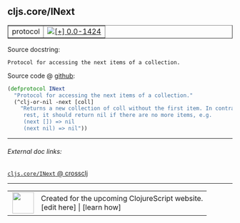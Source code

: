 ## cljs.core/INext



 <table border="1">
<tr>
<td>protocol</td>
<td><a href="https://github.com/cljsinfo/cljs-api-docs/tree/0.0-1424"><img valign="middle" alt="[+] 0.0-1424" title="Added in 0.0-1424" src="https://img.shields.io/badge/+-0.0--1424-lightgrey.svg"></a> </td>
</tr>
</table>







Source docstring:

```
Protocol for accessing the next items of a collection.
```


Source code @ [github](https://github.com/clojure/clojurescript/blob/r3291/src/main/cljs/cljs/core.cljs#L383-L389):

```clj
(defprotocol INext
  "Protocol for accessing the next items of a collection."
  (^clj-or-nil -next [coll]
    "Returns a new collection of coll without the first item. In contrast to
     rest, it should return nil if there are no more items, e.g.
     (next []) => nil
     (next nil) => nil"))
```

<!--
Repo - tag - source tree - lines:

 <pre>
clojurescript @ r3291
└── src
    └── main
        └── cljs
            └── cljs
                └── <ins>[core.cljs:383-389](https://github.com/clojure/clojurescript/blob/r3291/src/main/cljs/cljs/core.cljs#L383-L389)</ins>
</pre>

-->

---



###### External doc links:

[`cljs.core/INext` @ crossclj](http://crossclj.info/fun/cljs.core.cljs/INext.html)<br>

---

 <table>
<tr><td>
<img valign="middle" align="right" width="48px" src="http://i.imgur.com/Hi20huC.png">
</td><td>
Created for the upcoming ClojureScript website.<br>
[edit here] | [learn how]
</td></tr></table>

[edit here]:https://github.com/cljsinfo/cljs-api-docs/blob/master/cljsdoc/cljs.core_INext.cljsdoc
[learn how]:https://github.com/cljsinfo/cljs-api-docs/wiki/cljsdoc-files

<!--

This information was too distracting to show to readers, but I'll leave it
commented here since it is helpful to:

- pretty-print the data used to generate this document
- and show how to retrieve that data



The API data for this symbol:

```clj
{:ns "cljs.core",
 :name "INext",
 :history [["+" "0.0-1424"]],
 :type "protocol",
 :full-name-encode "cljs.core_INext",
 :source {:code "(defprotocol INext\n  \"Protocol for accessing the next items of a collection.\"\n  (^clj-or-nil -next [coll]\n    \"Returns a new collection of coll without the first item. In contrast to\n     rest, it should return nil if there are no more items, e.g.\n     (next []) => nil\n     (next nil) => nil\"))",
          :title "Source code",
          :repo "clojurescript",
          :tag "r3291",
          :filename "src/main/cljs/cljs/core.cljs",
          :lines [383 389]},
 :methods [{:name "-next",
            :signature ["[coll]"],
            :docstring "Returns a new collection of coll without the first item. In contrast to\n     rest, it should return nil if there are no more items, e.g.\n     (next []) => nil\n     (next nil) => nil"}],
 :full-name "cljs.core/INext",
 :docstring "Protocol for accessing the next items of a collection."}

```

Retrieve the API data for this symbol:

```clj
;; from Clojure REPL
(require '[clojure.edn :as edn])
(-> (slurp "https://raw.githubusercontent.com/cljsinfo/cljs-api-docs/catalog/cljs-api.edn")
    (edn/read-string)
    (get-in [:symbols "cljs.core/INext"]))
```

-->
